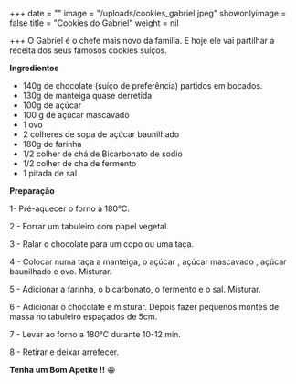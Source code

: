 +++
date = ""
image = "/uploads/cookies_gabriel.jpeg"
showonlyimage = false
title = "Cookies do Gabriel"
weight = nil

+++
O Gabriel é o chefe mais novo da familia. E hoje ele vai partilhar a receita dos seus famosos cookies suíços.

**Ingredientes**

* 140g de chocolate (suíço de preferência) partidos em bocados.
* 130g de manteiga quase derretida
* 100g de açúcar 
* 100 g de açúcar mascavado
* 1 ovo
* 2 colheres de sopa de açúcar baunilhado
* 180g de farinha
* 1/2 colher de chá de Bicarbonato de sodio
* 1/2 colher de cha de fermento
* 1 pitada de sal

**Preparação**

1- Pré-aquecer o forno à 180°C. 

2 - Forrar um tabuleiro com papel vegetal. 

3 - Ralar o chocolate para um copo ou uma taça.

4 - Colocar numa taça a manteiga, o açúcar , açúcar mascavado , açúcar baunilhado e ovo. Misturar.

5 - Adicionar a farinha, o bicarbonato, o fermento e o sal. Misturar.

6 - Adicionar o chocolate e misturar. Depois fazer pequenos montes de massa no tabuleiro espaçados de 5cm.

7 - Levar ao forno a 180°C durante 10-12 min.

8 - Retirar e deixar arrefecer.

**Tenha um Bom Apetite !!** 😀